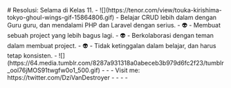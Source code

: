 <body background="city.gif">
# Resolusi: Selama di Kelas 11.
-
![](https://tenor.com/view/touka-kirishima-tokyo-ghoul-wings-gif-15864806.gif)
-
Belajar CRUD lebih dalam dengan Guru guru, dan mendalami PHP dan Laravel   dengan serius.
-
👽
-
Membuat sebuah project yang lebih bagus lagi.
-
👽
-
Berkolaborasi dengan teman dalam membuat project.
-
👽
-
Tidak ketinggalan dalam belajar, dan harus tetap konsisten.
-
![](https://64.media.tumblr.com/8287a931318a0abeceb3b979d6fc2f23/tumblr_ool76jMOS91twgfw0o1_500.gif)
-
-
-
Visit me: https://twitter.com/DziVanDestroyer
-
-
-
-
</body>
